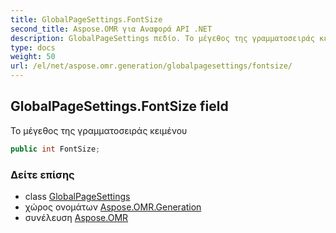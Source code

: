 ```yaml
---
title: GlobalPageSettings.FontSize
second_title: Aspose.OMR για Αναφορά API .NET
description: GlobalPageSettings πεδίο. Το μέγεθος της γραμματοσειράς κειμένου
type: docs
weight: 50
url: /el/net/aspose.omr.generation/globalpagesettings/fontsize/
---
```

## GlobalPageSettings.FontSize field

Το μέγεθος της γραμματοσειράς κειμένου

```csharp
public int FontSize;
```

### Δείτε επίσης

* class [GlobalPageSettings](../)
* χώρος ονομάτων [Aspose.OMR.Generation](../../globalpagesettings/)
* συνέλευση [Aspose.OMR](../../../)


